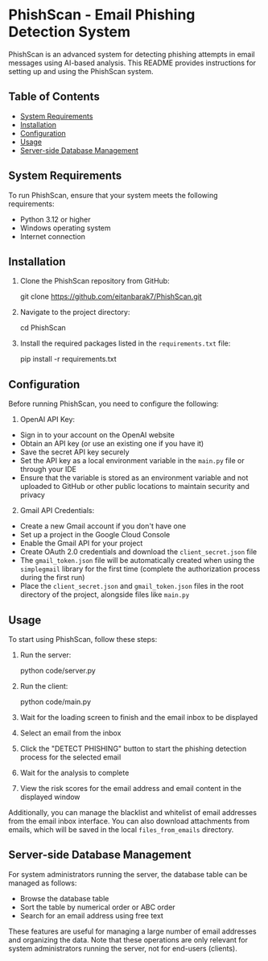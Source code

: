 # PhishScan - Email Phishing Detection System

PhishScan is an advanced system for detecting phishing attempts in email messages using AI-based analysis. This README provides instructions for setting up and using the PhishScan system.

## Table of Contents

- [System Requirements](#system-requirements)
- [Installation](#installation)
- [Configuration](#configuration)
- [Usage](#usage)
- [Server-side Database Management](#server-side-database-management)

## System Requirements

To run PhishScan, ensure that your system meets the following requirements:

- Python 3.12 or higher
- Windows operating system
- Internet connection

## Installation

1. Clone the PhishScan repository from GitHub:

    git clone https://github.com/eitanbarak7/PhishScan.git

2. Navigate to the project directory: 

    cd PhishScan

3. Install the required packages listed in the `requirements.txt` file:

    pip install -r requirements.txt


## Configuration

Before running PhishScan, you need to configure the following:

1. OpenAI API Key:
- Sign in to your account on the OpenAI website
- Obtain an API key (or use an existing one if you have it)
- Save the secret API key securely
- Set the API key as a local environment variable in the `main.py` file or through your IDE
- Ensure that the variable is stored as an environment variable and not uploaded to GitHub or other public locations to maintain security and privacy

2. Gmail API Credentials:
- Create a new Gmail account if you don't have one
- Set up a project in the Google Cloud Console
- Enable the Gmail API for your project
- Create OAuth 2.0 credentials and download the `client_secret.json` file
- The `gmail_token.json` file will be automatically created when using the `simplegmail` library for the first time (complete the authorization process during the first run)
- Place the `client_secret.json` and `gmail_token.json` files in the root directory of the project, alongside files like `main.py`

## Usage

To start using PhishScan, follow these steps:

1. Run the server:
    
    python code/server.py

2. Run the client:
    
    python code/main.py


3. Wait for the loading screen to finish and the email inbox to be displayed

4. Select an email from the inbox

5. Click the "DETECT PHISHING" button to start the phishing detection process for the selected email

6. Wait for the analysis to complete

7. View the risk scores for the email address and email content in the displayed window

Additionally, you can manage the blacklist and whitelist of email addresses from the email inbox interface. You can also download attachments from emails, which will be saved in the local `files_from_emails` directory.

## Server-side Database Management

For system administrators running the server, the database table can be managed as follows:

- Browse the database table
- Sort the table by numerical order or ABC order
- Search for an email address using free text

These features are useful for managing a large number of email addresses and organizing the data. Note that these operations are only relevant for system administrators running the server, not for end-users (clients).


